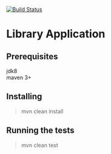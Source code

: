   [![Build Status](https://travis-ci.org/Aliaksandr-Meliukh/Library.svg?branch=master)](https://travis-ci.org/Aliaksandr-Meliukh/Library)
  
  # Library Application
    
  ## Prerequisites
    
  jdk8  
  maven 3+  
  
  ## Installing  
  > mvn clean install  
  
  ## Running the tests  
  > mvn clean test  
  
